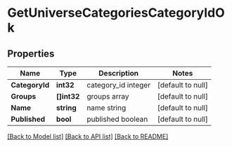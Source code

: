 # GetUniverseCategoriesCategoryIdOk

## Properties
Name | Type | Description | Notes
------------ | ------------- | ------------- | -------------
**CategoryId** | **int32** | category_id integer | [default to null]
**Groups** | **[]int32** | groups array | [default to null]
**Name** | **string** | name string | [default to null]
**Published** | **bool** | published boolean | [default to null]

[[Back to Model list]](../README.md#documentation-for-models) [[Back to API list]](../README.md#documentation-for-api-endpoints) [[Back to README]](../README.md)


